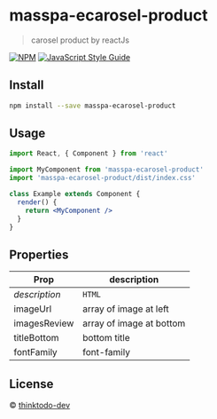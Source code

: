 # masspa-ecarosel-product

> carosel product by reactJs

[![NPM](https://img.shields.io/npm/v/masspa-ecarosel-product.svg)](https://www.npmjs.com/package/masspa-ecarosel-product) [![JavaScript Style Guide](https://img.shields.io/badge/code_style-standard-brightgreen.svg)](https://standardjs.com)

## Install

```bash
npm install --save masspa-ecarosel-product
```

## Usage

```jsx
import React, { Component } from 'react'

import MyComponent from 'masspa-ecarosel-product'
import 'masspa-ecarosel-product/dist/index.css'

class Example extends Component {
  render() {
    return <MyComponent />
  }
}
```
## Properties

Prop | description 
--- | --- 
*description* | `HTML` 
imageUrl | array of image at left
imagesReview | array of image at bottom  
titleBottom | bottom title     
fontFamily | font-family

## License

 © [thinktodo-dev](https://github.com/thinktodo-dev)
